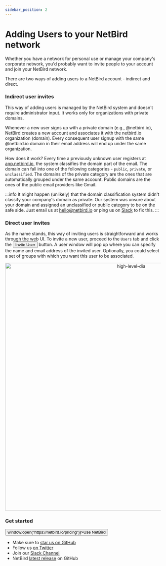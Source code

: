 ```yaml
---
sidebar_position: 2
---
```

# Adding Users to your NetBird network

Whether you have a network for personal use or manage your company's corporate network, you'd probably want to invite 
people to your account and join your NetBird network.

There are two ways of adding users to a NetBird account - indirect and direct.

### Indirect user invites
This way of adding users is managed by the NetBird system and doesn't require administrator input. 
It works only for organizations with private domains.

Whenever a new user signs up with a private domain (e.g., @netbird.io), 
NetBird creates a new account and associates it with the netbird.io organization (domain). Every consequent user signup with the same @netbird.io domain in their email address will end up under the same organization.

How does it work? Every time a previously unknown user registers at [app.netbird.io](https://app.netbird.io/), 
the system classifies the domain part of the email. 
The domain can fall into one of the following categories - `public`, `private`, or `unclassified`. 
The domains of the private category are the ones that are automatically grouped under the same account. 
Public domains are the ones of the public email providers like Gmail. 

:::info
It might happen (unlikely) that the domain classification system didn't classify your company's domain as private. 
Our system was unsure about your domain and assigned an unclassified or public category to be on the safe side. 
Just email us at [hello@netbird.io](mailto:hello@netbird.io) or ping us on [Slack](https://join.slack.com/t/netbirdio/shared_invite/zt-vrahf41g-ik1v7fV8du6t0RwxSrJ96A) to fix this.
:::

### Direct user invites
As the name stands, this way of inviting users is straightforward and works through the web UI.
To invite a new user, proceed to the `Users` tab and click the <button name="button" className="button-6">Invite User</button> button. 
A user window will pop up where you can specify the name and email address of the invited user. Optionally, you could select a set of groups with which you want this user to be associated.

<p align="center">
    <img src="/docs/img/how-to-guides/user-invites.gif" alt="high-level-dia" width="800" style={{boxShadow: '0 4px 8px 0 rgba(0, 0, 0, 0.2), 0 6px 20px 0 rgba(0, 0, 0, 0.19)'}} />
</p>

### Get started
<p float="center" >
    <button name="button" className="button-5" onClick={() => window.open("https://netbird.io/pricing")}>Use NetBird</button>
</p>

- Make sure to [star us on GitHub](https://github.com/netbirdio/netbird)
- Follow us [on Twitter](https://twitter.com/netbird)
- Join our [Slack Channel](https://join.slack.com/t/netbirdio/shared_invite/zt-vrahf41g-ik1v7fV8du6t0RwxSrJ96A)
- NetBird [latest release](https://github.com/netbirdio/netbird/releases) on GitHub